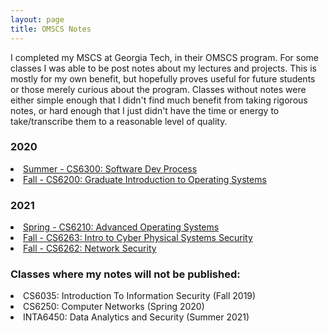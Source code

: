 ```yaml
---
layout: page
title: OMSCS Notes
---
```


I completed my MSCS at Georgia Tech, in their OMSCS program.  For some classes I was able to be post notes about my lectures and projects.  This is mostly for my own benefit, but hopefully proves useful for future students or those merely curious about
the program.  Classes without notes were either simple enough that I didn't find much benefit from taking rigorous notes, or hard enough that I just didn't have the time or energy to take/transcribe them to a reasonable level of quality.

<section>
<h3>2020</h3>
<li>
<a href="{{ "/omscs_classes/SDP" | prepend: site.baseurl | append: ".html" | replace: '//', '/' }}">
    Summer - CS6300: Software Dev Process
</a>
</li>

<li>
<a href="{{ "/omscs_classes/GIOS" | prepend: site.baseurl | append: ".html" | replace: '//', '/' }}">
    Fall - CS6200: Graduate Introduction to Operating Systems
</a>
</li>
</section>

<section>
<h3>2021</h3>
<li>
<a href="{{ "/omscs_classes/AOS" | prepend: site.baseurl | append: ".html" | replace: '//', '/' }}">
    Spring - CS6210: Advanced Operating Systems
</a>
</li>

<li>
<a href="{{ "/omscs_classes/ICPSS" | prepend: site.baseurl | append: ".html" | replace: '//', '/' }}">
    Fall - CS6263: Intro to Cyber Physical Systems Security
</a>
</li>

<li>
<a href="{{ "/omscs_classes/NetSec" | prepend: site.baseurl | append: ".html" | replace: '//', '/' }}">
    Fall - CS6262: Network Security
</a>
</li>
</section>

<section>
<h3>Classes where my notes will not be published:</h3>
<li>CS6035: Introduction To Information Security (Fall 2019)</li>
<li>CS6250: Computer Networks (Spring 2020)</li>
<li>INTA6450: Data Analytics and Security (Summer 2021)</li>
</section>